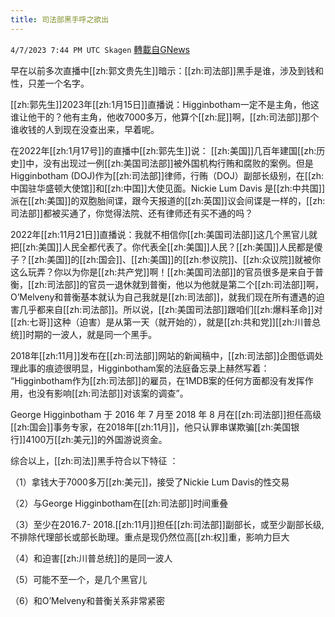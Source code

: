 ```yaml
---
title: 司法部黑手呼之欲出
---
```

`4/7/2023 7:44 PM UTC Skagen` [轉載自GNews](https://gnews.org/articles/1078426)


早在以前多次直播中[[zh:郭文贵先生]]暗示：[[zh:司法部]]黑手是谁，涉及到钱和性，只差一个名字。

[[zh:郭先生]]2023年[[zh:1月15日]]直播说：Higginbotham一定不是主角，他这谁让他干的？他有主角，他收7000多万，他算个[[zh:屁]]啊，[[zh:司法部]]那个谁收钱的人到现在没查出来，早着呢。

在2022年[[zh:1月17号]]的直播中[[zh:郭先生]]说： [[zh:美国]]几百年建国[[zh:历史]]中，没有出现过一例[[zh:美国司法部]]被外国机构行贿和腐败的案例。但是Higginbotham (DOJ)作为[[zh:司法部]]律师，行贿（DOJ）副部长级别，在[[zh:中国驻华盛顿大使馆]]和[[zh:中国]]大使见面。Nickie Lum Davis 是[[zh:中共国]]派在[[zh:美国]]的双胞胎间谍，跟今天报道的[[zh:英国]]议会间谍是一样的，[[zh:司法部]]都被买通了，你觉得法院、还有律师还有买不通的吗？ 

2022年[[zh:11月21日]]直播说：我就不相信你[[zh:美国司法部]]这几个黑官儿就把[[zh:美国]]人民全都代表了。你代表全[[zh:美国]]人民？[[zh:美国]]人民都是傻子？[[zh:美国]]的[[zh:国会]]、[[zh:美国]]的[[zh:参议院]]、[[zh:众议院]]就被你这么玩弄？你以为你是[[zh:共产党]]啊！[[zh:美国司法部]]的官员很多是来自于普衡，[[zh:司法部]]的官员一退休就到普衡，他以为他就是第二个[[zh:司法部]]啊，O’Melveny和普衡基本就认为自己我就是[[zh:司法部]]，就我们现在所有遭遇的迫害几乎都来自[[zh:司法部]]。所以说，[[zh:美国司法部]]跟咱们[[zh:爆料革命]]对[[zh:七哥]]这种（迫害）是从第一天（就开始的），就是[[zh:共和党]][[zh:川普总统]]时期的一波人，就是同一个黑手。

2018年[[zh:11月]]发布在[[zh:司法部]]网站的新闻稿中，[[zh:司法部]]企图低调处理此事的痕迹很明显，Higginbotham案的法庭备忘录上赫然写着： “Higginbotham作为[[zh:司法部]]的雇员，在1MDB案的任何方面都没有发挥作用，也没有影响[[zh:司法部]]对该案的调查”。 

George Higginbotham 于 2016 年 7 月至 2018 年 8 月在[[zh:司法部]]担任高级[[zh:国会]]事务专家，在2018年[[zh:11月]]，他只认罪串谋欺骗[[zh:美国银行]]4100万[[zh:美元]]的外国游说资金。 

综合以上，[[zh:司法]]黑手符合以下特征 ：

（1）拿钱大于7000多万[[zh:美元]]，接受了Nickie Lum Davis的性交易 

（2）与George Higginbotham在[[zh:司法部]]时间重叠 

（3）至少在2016.7- 2018.[[zh:11月]]担任[[zh:司法部]]副部长，或至少副部长级,不排除代理部长或部长助理。重点是现仍然位高[[zh:权]]重，影响力巨大 

（4）和迫害[[zh:川普总统]]的是同一波人 

（5）可能不至一个，是几个黑官儿

（6）和O’Melveny和普衡关系非常紧密





